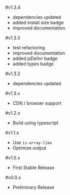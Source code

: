 #v1.3.4

* dependencies updated
* added install size badge
* improved documentation

#v1.3.3

* test refactoring
* improved documentation
* added jsDelivr badge
* added types badge

#v1.3.2

* dependencies updated

#v1.3.x

* CDN / browser support

#v1.2.x

* Build using typescript

#v1.1.x

* Use `is-array-like`
* Optimize output

#v1.0.x

* First Stable Release

#v0.0.x

* Preliminary Release
